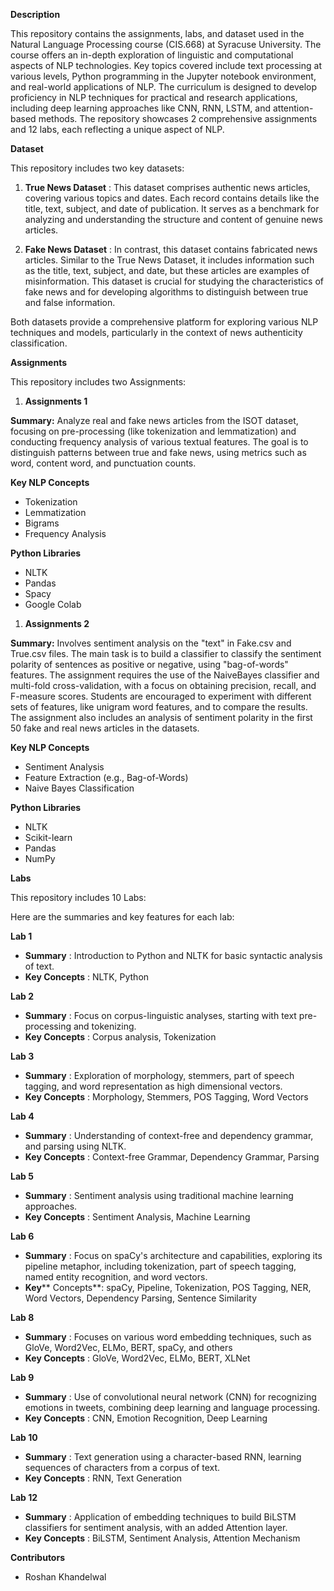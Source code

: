 **Description**

This repository contains the assignments, labs, and dataset used in the Natural Language Processing course (CIS.668) at Syracuse University. The course offers an in-depth exploration of linguistic and computational aspects of NLP technologies. Key topics covered include text processing at various levels, Python programming in the Jupyter notebook environment, and real-world applications of NLP. The curriculum is designed to develop proficiency in NLP techniques for practical and research applications, including deep learning approaches like CNN, RNN, LSTM, and attention-based methods. The repository showcases 2 comprehensive assignments and 12 labs, each reflecting a unique aspect of NLP.

**Dataset**

This repository includes two key datasets:

1. **True News Dataset** : This dataset comprises authentic news articles, covering various topics and dates. Each record contains details like the title, text, subject, and date of publication. It serves as a benchmark for analyzing and understanding the structure and content of genuine news articles.

1. **Fake News Dataset** : In contrast, this dataset contains fabricated news articles. Similar to the True News Dataset, it includes information such as the title, text, subject, and date, but these articles are examples of misinformation. This dataset is crucial for studying the characteristics of fake news and for developing algorithms to distinguish between true and false information.

Both datasets provide a comprehensive platform for exploring various NLP techniques and models, particularly in the context of news authenticity classification.

**Assignments**

This repository includes two Assignments:

1. **Assignments 1**

**Summary:** Analyze real and fake news articles from the ISOT dataset, focusing on pre-processing (like tokenization and lemmatization) and conducting frequency analysis of various textual features. The goal is to distinguish patterns between true and fake news, using metrics such as word, content word, and punctuation counts.

**Key NLP Concepts**

- Tokenization
- Lemmatization
- Bigrams
- Frequency Analysis

**Python Libraries**

- NLTK
- Pandas
- Spacy
- Google Colab

1. **Assignments 2**

**Summary:** Involves sentiment analysis on the "text" in Fake.csv and True.csv files. The main task is to build a classifier to classify the sentiment polarity of sentences as positive or negative, using "bag-of-words" features. The assignment requires the use of the NaiveBayes classifier and multi-fold cross-validation, with a focus on obtaining precision, recall, and F-measure scores. Students are encouraged to experiment with different sets of features, like unigram word features, and to compare the results. The assignment also includes an analysis of sentiment polarity in the first 50 fake and real news articles in the datasets.

**Key NLP Concepts**

- Sentiment Analysis
- Feature Extraction (e.g., Bag-of-Words)
- Naive Bayes Classification

**Python Libraries**

- NLTK
- Scikit-learn
- Pandas
- NumPy

**Labs**

This repository includes 10 Labs:

Here are the summaries and key features for each lab:

**Lab 1**

- **Summary** : Introduction to Python and NLTK for basic syntactic analysis of text.
- **Key Concepts** : NLTK, Python

**Lab 2**

- **Summary** : Focus on corpus-linguistic analyses, starting with text pre-processing and tokenizing.
- **Key Concepts** : Corpus analysis, Tokenization

**Lab 3**

- **Summary** : Exploration of morphology, stemmers, part of speech tagging, and word representation as high dimensional vectors.
- **Key Concepts** : Morphology, Stemmers, POS Tagging, Word Vectors

**Lab 4**

- **Summary** : Understanding of context-free and dependency grammar, and parsing using NLTK.
- **Key Concepts** : Context-free Grammar, Dependency Grammar, Parsing

**Lab 5**

- **Summary** : Sentiment analysis using traditional machine learning approaches.
- **Key Concepts** : Sentiment Analysis, Machine Learning

**Lab 6**

- **Summary** : Focus on spaCy's architecture and capabilities, exploring its pipeline metaphor, including tokenization, part of speech tagging, named entity recognition, and word vectors.
- **Key**** Concepts**: spaCy, Pipeline, Tokenization, POS Tagging, NER, Word Vectors, Dependency Parsing, Sentence Similarity

**Lab 8**

- **Summary** : Focuses on various word embedding techniques, such as GloVe, Word2Vec, ELMo, BERT, spaCy, and others
- **Key Concepts** : GloVe, Word2Vec, ELMo, BERT, XLNet

**Lab 9**

- **Summary** : Use of convolutional neural network (CNN) for recognizing emotions in tweets, combining deep learning and language processing.
- **Key Concepts** : CNN, Emotion Recognition, Deep Learning

**Lab 10**

- **Summary** : Text generation using a character-based RNN, learning sequences of characters from a corpus of text.
- **Key Concepts** : RNN, Text Generation

**Lab 12**

- **Summary** : Application of embedding techniques to build BiLSTM classifiers for sentiment analysis, with an added Attention layer.
- **Key Concepts** : BiLSTM, Sentiment Analysis, Attention Mechanism

**Contributors**

- Roshan Khandelwal
